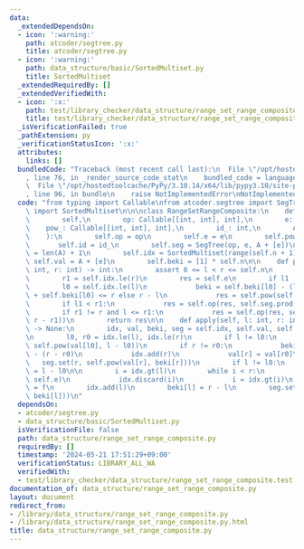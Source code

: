 ```yaml
---
data:
  _extendedDependsOn:
  - icon: ':warning:'
    path: atcoder/segtree.py
    title: atcoder/segtree.py
  - icon: ':warning:'
    path: data_structure/basic/SortedMultiset.py
    title: SortedMultiset
  _extendedRequiredBy: []
  _extendedVerifiedWith:
  - icon: ':x:'
    path: test/library_checker/data_structure/range_set_range_composite.test.py
    title: test/library_checker/data_structure/range_set_range_composite.test.py
  _isVerificationFailed: true
  _pathExtension: py
  _verificationStatusIcon: ':x:'
  attributes:
    links: []
  bundledCode: "Traceback (most recent call last):\n  File \"/opt/hostedtoolcache/PyPy/3.10.14/x64/lib/pypy3.10/site-packages/onlinejudge_verify/documentation/build.py\"\
    , line 76, in _render_source_code_stat\n    bundled_code = language.bundle(\n\
    \  File \"/opt/hostedtoolcache/PyPy/3.10.14/x64/lib/pypy3.10/site-packages/onlinejudge_verify/languages/python.py\"\
    , line 96, in bundle\n    raise NotImplementedError\nNotImplementedError\n"
  code: "from typing import Callable\nfrom atcoder.segtree import SegTree\nfrom data_structure.basic.SortedMultiset\
    \ import SortedMultiset\n\n\nclass RangeSetRangeComposite:\n    def __init__(\n\
    \        self,\n        op: Callable[[int, int], int],\n        e: int,\n    \
    \    pow_: Callable[[int, int], int],\n        id_: int,\n        A: list[int],\n\
    \    ):\n        self.op = op\n        self.e = e\n        self.pow = pow_\n \
    \       self.id = id_\n        self.seg = SegTree(op, e, A + [e])\n        self.n\
    \ = len(A) + 1\n        self.idx = SortedMultiset(range(self.n + 1))\n       \
    \ self.val = A + [e]\n        self.beki = [1] * self.n\n\n    def prod(self, l:\
    \ int, r: int) -> int:\n        assert 0 <= l < r <= self.n\n        l1 = self.idx.ge(l)\n\
    \        r1 = self.idx.le(r)\n        res = self.e\n        if l1 != l:\n    \
    \        l0 = self.idx.le(l)\n            beki = self.beki[l0] - (l - l0) if l0\
    \ + self.beki[l0] <= r else r - l\n            res = self.pow(self.val[l0], beki)\n\
    \        if l1 < r1:\n            res = self.op(res, self.seg.prod(l1, r1))\n\
    \        if r1 != r and l <= r1:\n            res = self.op(res, self.pow(self.val[r1],\
    \ r - r1))\n        return res\n\n    def apply(self, l: int, r: int, f: int)\
    \ -> None:\n        idx, val, beki, seg = self.idx, self.val, self.beki, self.seg\n\
    \n        l0, r0 = idx.le(l), idx.le(r)\n        if l != l0:\n            seg.set(l0,\
    \ self.pow(val[l0], l - l0))\n        if r != r0:\n            beki[r] = beki[r0]\
    \ - (r - r0)\n            idx.add(r)\n            val[r] = val[r0]\n         \
    \   seg.set(r, self.pow(val[r], beki[r]))\n        if l != l0:\n            beki[l0]\
    \ = l - l0\n\n        i = idx.gt(l)\n        while i < r:\n            seg.set(i,\
    \ self.e)\n            idx.discard(i)\n            i = idx.gt(i)\n        val[l]\
    \ = f\n        idx.add(l)\n        beki[l] = r - l\n        seg.set(l, self.pow(f,\
    \ beki[l]))\n"
  dependsOn:
  - atcoder/segtree.py
  - data_structure/basic/SortedMultiset.py
  isVerificationFile: false
  path: data_structure/range_set_range_composite.py
  requiredBy: []
  timestamp: '2024-05-21 17:51:29+09:00'
  verificationStatus: LIBRARY_ALL_WA
  verifiedWith:
  - test/library_checker/data_structure/range_set_range_composite.test.py
documentation_of: data_structure/range_set_range_composite.py
layout: document
redirect_from:
- /library/data_structure/range_set_range_composite.py
- /library/data_structure/range_set_range_composite.py.html
title: data_structure/range_set_range_composite.py
---
```

